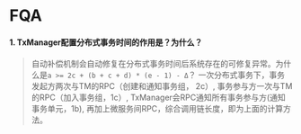 # FQA

#### 1. TxManager配置分布式事务时间的作用是？为什么？
> 自动补偿机制会自动修复在分布式事务时间后系统存在的可修复异常。为什么是`a >= 2c + (b + c + d) * (e - 1) - Δ`？
一次分布式事务下，事务发起方两次与TM的RPC（创建和通知事务组， 2c）, 事务参与方一次与TM的RPC（加入事务组，1c）, TxManager会RPC通知所有事务参与方(通知事务单元，1b),
再加上微服务间RPC，综合调用链长度，即为上面的计算方法。